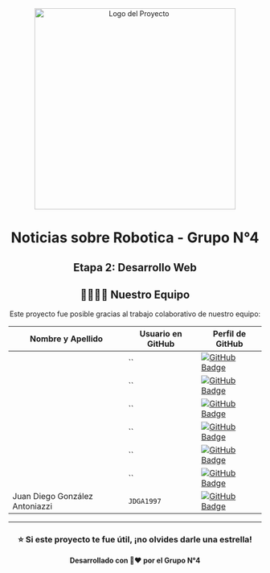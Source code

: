 <div align="center">
  <img src="https://github.com/user-attachments/assets/df02cfe1-dd25-41d8-9cc3-2cea31e60d1a" alt="Logo del Proyecto" width="400"/>


# Noticias sobre Robotica - Grupo N°4
## Etapa 2: Desarrollo Web


## 👩‍💻👨‍💻 Nuestro Equipo

Este proyecto fue posible gracias al trabajo colaborativo de nuestro equipo:

| Nombre y Apellido             | Usuario en GitHub                                     | Perfil de GitHub                                                                                                                              |
| ----------------------------- | ----------------------------- | --------------------------------------------------------------------------------------------------------------------------------------------- |
|                 | ``                   | [![GitHub Badge](https://img.shields.io/badge/GitHub-121011?style=for-the-badge&logo=github&logoColor=white)](https://github.com/)   |
|             | ``               | [![GitHub Badge](https://img.shields.io/badge/GitHub-121011?style=for-the-badge&logo=github&logoColor=white)](https://github.com/) |
|        | ``                    | [![GitHub Badge](https://img.shields.io/badge/GitHub-121011?style=for-the-badge&logo=github&logoColor=white)](https://github.com/)     |
|               | ``                    | [![GitHub Badge](https://img.shields.io/badge/GitHub-121011?style=for-the-badge&logo=github&logoColor=white)](https://github.com/)     |
|          | ``                   | [![GitHub Badge](https://img.shields.io/badge/GitHub-121011?style=for-the-badge&logo=github&logoColor=white)](https://github.com/)     |
|          |            ``                   | [![GitHub Badge](https://img.shields.io/badge/GitHub-121011?style=for-the-badge&logo=github&logoColor=white)](https://github.com/#)            |
| Juan Diego González Antoniazzi | `JDGA1997`                   | [![GitHub Badge](https://img.shields.io/badge/GitHub-121011?style=for-the-badge&logo=github&logoColor=white)](https://github.com/JDGA1997)     |


---

<div align="center">

### ⭐ Si este proyecto te fue útil, ¡no olvides darle una estrella!

**Desarrollado con 🦾❤️ por el Grupo N°4**

</div>
